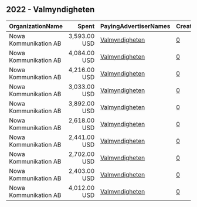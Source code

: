 ## 2022 - Valmyndigheten 
|OrganizationName|Spent|PayingAdvertiserNames|CreativeUrls|Impressions|Genders|AgeBrackets|CountryCodes|BillingAddresses|CandidateBallotInformation|
|:---|---:|:---|:---|---:|:---|:---|:---|:---|:---|
|Nowa Kommunikation AB|3,593.00 USD|[Valmyndigheten](2022/Valmyndigheten.md)|[0](https://www.snap.com/political-ads/asset/4346d4cd5c45991abd0b7c2c8f8e79f6b0f81431425876a14f0599701f27792c?mediaType=mp4)|1,055,448||18-29|sweden|"Södra Hamngatan 35,Göteborg,41114,SE"|Valmyndigheten|
|Nowa Kommunikation AB|4,084.00 USD|[Valmyndigheten](2022/Valmyndigheten.md)|[0](https://www.snap.com/political-ads/asset/aa70f476a5cd6c90af2db9a277a06a1b5e3657ea849e541180ea4b6c84ab49f0?mediaType=mp4)|1,184,889||18-29|sweden|"Södra Hamngatan 35,Göteborg,41114,SE"|Valmyndigheten|
|Nowa Kommunikation AB|4,216.00 USD|[Valmyndigheten](2022/Valmyndigheten.md)|[0](https://www.snap.com/political-ads/asset/4bdda589b4c5eeb2318238a268493217705dd2959abf8c3570306fd69218c6ab?mediaType=mp4)|1,222,484||18-29|sweden|"Södra Hamngatan 35,Göteborg,41114,SE"|Valmyndigheten|
|Nowa Kommunikation AB|3,033.00 USD|[Valmyndigheten](2022/Valmyndigheten.md)|[0](https://www.snap.com/political-ads/asset/aa70f476a5cd6c90af2db9a277a06a1b5e3657ea849e541180ea4b6c84ab49f0?mediaType=mp4)|653,552||30+|sweden|"Södra Hamngatan 35,Göteborg,41114,SE"|Valmyndigheten|
|Nowa Kommunikation AB|3,892.00 USD|[Valmyndigheten](2022/Valmyndigheten.md)|[0](https://www.snap.com/political-ads/asset/b2b90dfe9ec79a193454d618425bdf6c9234632107a9d7d15558c31bd720f22a?mediaType=mp4)|1,135,953||18-29|sweden|"Södra Hamngatan 35,Göteborg,41114,SE"|Valmyndigheten|
|Nowa Kommunikation AB|2,618.00 USD|[Valmyndigheten](2022/Valmyndigheten.md)|[0](https://www.snap.com/political-ads/asset/b2b90dfe9ec79a193454d618425bdf6c9234632107a9d7d15558c31bd720f22a?mediaType=mp4)|575,165||30+|sweden|"Södra Hamngatan 35,Göteborg,41114,SE"|Valmyndigheten|
|Nowa Kommunikation AB|2,441.00 USD|[Valmyndigheten](2022/Valmyndigheten.md)|[0](https://www.snap.com/political-ads/asset/1a191c90bd3734100a274d33248f7bd7e646b03baf546f458cac0d4c03b599ea?mediaType=mp4)|536,190||30+|sweden|"Södra Hamngatan 35,Göteborg,41114,SE"|Valmyndigheten|
|Nowa Kommunikation AB|2,702.00 USD|[Valmyndigheten](2022/Valmyndigheten.md)|[0](https://www.snap.com/political-ads/asset/4bdda589b4c5eeb2318238a268493217705dd2959abf8c3570306fd69218c6ab?mediaType=mp4)|598,382||30+|sweden|"Södra Hamngatan 35,Göteborg,41114,SE"|Valmyndigheten|
|Nowa Kommunikation AB|2,403.00 USD|[Valmyndigheten](2022/Valmyndigheten.md)|[0](https://www.snap.com/political-ads/asset/4346d4cd5c45991abd0b7c2c8f8e79f6b0f81431425876a14f0599701f27792c?mediaType=mp4)|524,359||30+|sweden|"Södra Hamngatan 35,Göteborg,41114,SE"|Valmyndigheten|
|Nowa Kommunikation AB|4,012.00 USD|[Valmyndigheten](2022/Valmyndigheten.md)|[0](https://www.snap.com/political-ads/asset/1a191c90bd3734100a274d33248f7bd7e646b03baf546f458cac0d4c03b599ea?mediaType=mp4)|1,171,157||18-29|sweden|"Södra Hamngatan 35,Göteborg,41114,SE"|Valmyndigheten|
